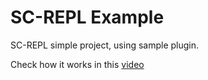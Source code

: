 # SC-REPL Example

SC-REPL simple project, using sample plugin.

Check how it works in this [video](https://youtu.be/6RexCF3SBFU)
